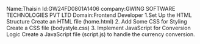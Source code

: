 Name:Thaisin
Id:GW24FD0801A1406
company:GWING SOFTWARE TECHNOLOGIES PVT LTD
Domain:Frontend Developer
1.Set Up the HTML Structure
Create an HTML file (home.html) 
2. Add Some CSS for Styling
Create a CSS file (bodystyle.css)
3. Implement JavaScript for Conversion Logic
Create a JavaScript file (script.js) to handle the currency conversion.

